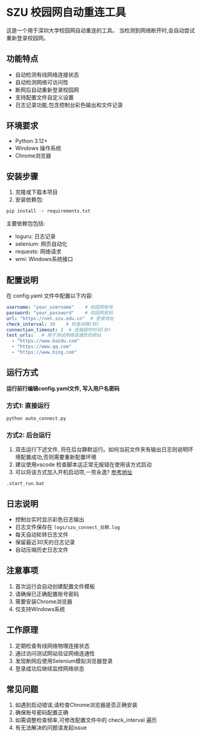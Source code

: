 # SZU 校园网自动重连工具

这是一个用于深圳大学校园网自动重连的工具。
当检测到网络断开时,会自动尝试重新登录校园网。

## 功能特点
- 自动检测有线网络连接状态
- 自动检测网络可访问性
- 断网后自动重新登录校园网
- 支持配置文件自定义设置
- 日志记录功能,包含控制台彩色输出和文件记录

## 环境要求
- Python 3.12+
- Windows 操作系统
- Chrome浏览器

## 安装步骤

1. 克隆或下载本项目
2. 安装依赖包:
```bash
pip install -r requirements.txt
```

主要依赖包包括:
- loguru: 日志记录
- selenium: 网页自动化
- requests: 网络请求
- wmi: Windows系统接口

## 配置说明

在 config.yaml 文件中配置以下内容:

```yaml
username: "your_username"    # 校园网账号
password: "your_password"    # 校园网密码
url: "https://net.szu.edu.cn"  # 登录地址
check_interval: 30    # 检查间隔(秒)
connection_timeout: 2  # 连接超时时间(秒)
test_urls:   # 用于测试网络连通性的网站
  - "https://www.baidu.com"
  - "https://www.qq.com" 
  - "https://www.bing.com"
```

## 运行方式
**运行前行编辑config.yaml文件, 写入用户名密码**

### 方式1: 直接运行
```bash
python auto_connect.py
```

### 方式2: 后台运行
1. 双击运行下述文件, 将在后台静默运行。如何当前文件夹有输出日志则说明环境配置成功,否则需要重新配置环境
2. 建议使用vscode 检查脚本运正常无报错在使用该方式启动
3. 可以将该方式加入开机启动项,一劳永逸? [参考地址](https://www.cnblogs.com/onecyl/p/16643926.html)
```
.start_run.bat
```


## 日志说明

- 控制台实时显示彩色日志输出
- 日志文件保存在 `logs/szu_connect_日期.log`
- 每天自动轮转日志文件
- 保留最近30天的日志记录
- 自动压缩历史日志文件

## 注意事项
1. 首次运行会自动创建配置文件模板
2. 请确保已正确配置账号密码
3. 需要安装Chrome浏览器
4. 仅支持Windows系统

## 工作原理

1. 定期检查有线网络物理连接状态
2. 通过访问测试网站验证网络连通性
3. 发现断网后使用Selenium模拟浏览器登录
4. 登录成功后继续监控网络状态

## 常见问题

1. 如遇到启动错误,请检查Chrome浏览器是否正确安装
2. 确保账号密码配置正确
3. 如需调整检查频率,可修改配置文件中的 check_interval 遍历
4. 有无法解决的问题请发起issue
